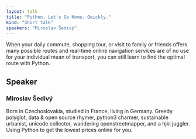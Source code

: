 ```yaml
---
layout: talk
title: "Python, Let's Go Home. Quickly."
kind: "Short talk"
speakers: "Miroslav Šedivý"
---
```


When your daily commute, shopping tour, or visit to family or friends offers many possible routes and real-time online navigation services are of no use for your individual mean of transport, you can still learn to find the optimal route with Python.

## Speaker

### Miroslav Šedivý

Born in Czechoslovakia, studied in France, living in Germany. Greedy polyglot, data & open source rhymer, python3 charmer, sustainable urbanist, unicode collector, wandering openstreetmapper, and a hjkl juggler. Using Python to get the lowest prices online for you.
